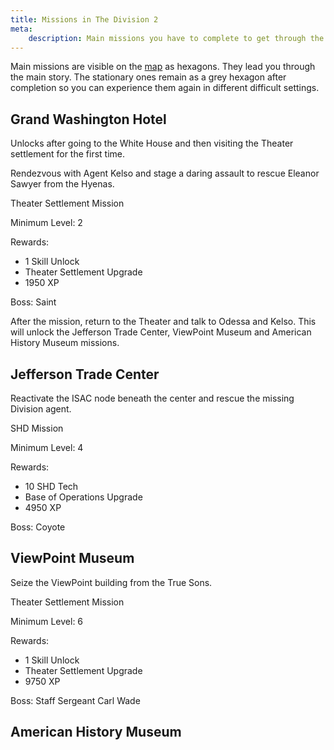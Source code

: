 ```yaml
---
title: Missions in The Division 2
meta:
    description: Main missions you have to complete to get through the story of The Division 2, where to find and how to complete them.
---
```


Main missions are visible on the [map](/map.html) as hexagons. They lead you through the main story. The stationary ones remain as a grey hexagon after completion so you can experience them again in different difficult settings.

## Grand Washington Hotel

Unlocks after going to the White House and then visiting the Theater settlement for the first time.

Rendezvous with Agent Kelso and stage a daring assault to rescue Eleanor Sawyer from the Hyenas.

Theater Settlement Mission

Minimum Level: 2

Rewards:
- 1 Skill Unlock
- Theater Settlement Upgrade
- 1950 XP

Boss: Saint

After the mission, return to the Theater and talk to Odessa and Kelso. This will unlock the Jefferson Trade Center, ViewPoint Museum and American History Museum missions.

## Jefferson Trade Center

Reactivate the ISAC node beneath the center and rescue the missing Division agent.

SHD Mission

Minimum Level: 4

Rewards:
- 10 SHD Tech
- Base of Operations Upgrade
- 4950 XP

Boss: Coyote

## ViewPoint Museum

Seize the ViewPoint building from the True Sons.

Theater Settlement Mission

Minimum Level: 6

Rewards:
- 1 Skill Unlock
- Theater Settlement Upgrade
- 9750 XP

Boss: Staff Sergeant Carl Wade

## American History Museum

